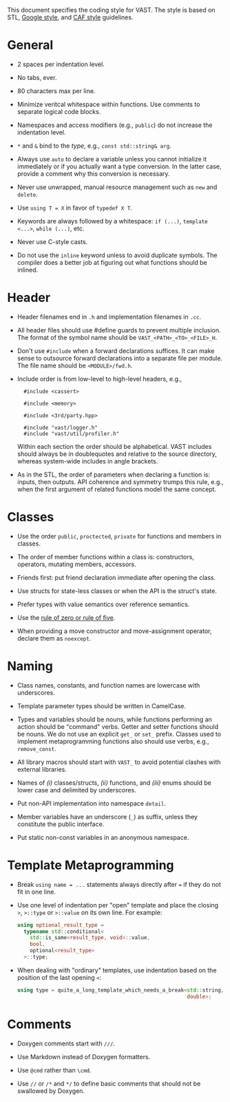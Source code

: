 This document specifies the coding style for VAST. The style is based on
STL, [Google style][google-style], and [CAF style][caf-style] guidelines.

[google-style]: http://google-styleguide.googlecode.com/svn/trunk/cppguide.xml
[caf-style]: https://github.com/actor-framework/actor-framework/blob/master/HACKING.md

General
=======

- 2 spaces per indentation level.

- No tabs, ever.

- 80 characters max per line.

- Minimize veritcal whitespace within functions. Use comments to separate
  logical code blocks.

- Namespaces and access modifiers (e.g., `public`) do not increase the
  indentation level.

- `*` and `&` bind to the *type*, e.g., `const std::string& arg`.

- Always use `auto` to declare a variable unless you cannot initialize it
  immediately or if you actually want a type conversion. In the latter case,
  provide a comment why this conversion is necessary.

- Never use unwrapped, manual resource management such as `new` and `delete`.

- Use `using T = X` in favor of `typedef X T`.

- Keywords are always followed by a whitespace: `if (...)`, `template <...>`,
  `while (...)`, etc.

- Never use C-style casts.

- Do not use the `inline` keyword unless to avoid duplicate symbols. The
  compiler does a better job at figuring out what functions should be inlined.

Header
======

- Header filenames end in `.h` and implementation filenames in `.cc`.

- All header files should use #define guards to prevent multiple inclusion. The
  format of the symbol name should be `VAST_<PATH>_<TO>_<FILE>_H`.

- Don't use `#include` when a forward declarations suffices. It can make sense to
  outsource forward declarations into a separate file per module. The file name
  should be `<MODULE>/fwd.h`.

- Include order is from low-level to high-level headers, e.g.,

        #include <cassert>

        #include <memory>

        #include <3rd/party.hpp>

        #include "vast/logger.h"
        #include "vast/util/profiler.h"

  Within each section the order should be alphabetical. VAST includes should
  always be in doublequotes and relative to the source directory, whereas
  system-wide includes in angle brackets.

- As in the STL, the order of parameters when declaring a function is: inputs,
  then outputs. API coherence and symmetry trumps this rule, e.g., when the
  first argument of related functions model the same concept.

Classes
=======

- Use the order `public`, `proctected`, `private` for functions and members in
  classes.

- The order of member functions within a class is: constructors, operators,
  mutating members, accessors.

- Friends first: put friend declaration immediate after opening the class.

- Use structs for state-less classes or when the API is the struct's state.

- Prefer types with value semantics over reference semantics.

- Use the [rule of zero or rule of
  five](http://en.cppreference.com/w/cpp/language/rule_of_three).

- When providing a move constructor and move-assignment operator, declare them
  as `noexcept`.

Naming
======

- Class names, constants, and function names are lowercase with underscores.

- Template parameter types should be written in CamelCase.

- Types and variables should be nouns, while functions performing an action
  should be "command" verbs. Getter and setter functions should be nouns. We do
  not use an explicit `get_` or `set_` prefix. Classes used to implement
  metaprogramming functions also should use verbs, e.g., `remove_const`.

- All library macros should start with `VAST_` to avoid potential clashes with
  external libraries.

- Names of *(i)* classes/structs, *(ii)* functions, and *(iii)* enums should be
  lower case and delimited by underscores.

- Put non-API implementation into namespace `detail`.

- Member variables have an underscore (`_`) as suffix, unless they constitute
  the public interface.

- Put static non-const variables in an anonymous namespace.

Template Metaprogramming
========================

- Break `using name = ...` statements always directly after `=` if they do not
  fit in one line.

- Use one level of indentation per "open" template and place the closing `>`,
  `>::type` or `>::value` on its own line. For example:
  ```cpp
  using optional_result_type = 
    typename std::conditional<
      std::is_same<result_type, void>::value,
      bool,
      optional<result_type>
    >::type;
  ```

- When dealing with "ordinary" templates, use indentation based on the position
  of the last opening `<`:
  ```cpp
  using type = quite_a_long_template_which_needs_a_break<std::string,
                                                         double>;
  ```

Comments
========

- Doxygen comments start with `///`.

- Use Markdown instead of Doxygen formatters.

- Use `@cmd` rather than `\cmd`.

- Use `//` or `/*` and `*/` to define basic comments that should not be
  swallowed by Doxygen.
